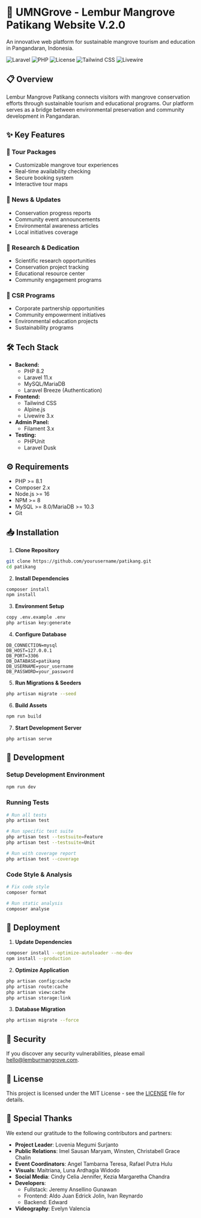 # 🌿 UMNGrove - Lembur Mangrove Patikang Website V.2.0

An innovative web platform for sustainable mangrove tourism and education in Pangandaran, Indonesia.

![Laravel](https://img.shields.io/badge/Laravel-11.x-red)
![PHP](https://img.shields.io/badge/PHP-8.1-blue)
![License](https://img.shields.io/badge/License-MIT-green)
![Tailwind CSS](https://img.shields.io/badge/Tailwind_CSS-v3-38B2AC)
![Livewire](https://img.shields.io/badge/Livewire-v3-FB70A9)

## 📋 Overview

Lembur Mangrove Patikang connects visitors with mangrove conservation efforts through sustainable tourism and educational programs. Our platform serves as a bridge between environmental preservation and community development in Pangandaran.

## ✨ Key Features

### 🎯 Tour Packages

-   Customizable mangrove tour experiences
-   Real-time availability checking
-   Secure booking system
-   Interactive tour maps

### 📰 News & Updates

-   Conservation progress reports
-   Community event announcements
-   Environmental awareness articles
-   Local initiatives coverage

### 🔬 Research & Dedication

-   Scientific research opportunities
-   Conservation project tracking
-   Educational resource center
-   Community engagement programs

### 🤝 CSR Programs

-   Corporate partnership opportunities
-   Community empowerment initiatives
-   Environmental education projects
-   Sustainability programs

## 🛠 Tech Stack

-   **Backend:**
    -   PHP 8.2
    -   Laravel 11.x
    -   MySQL/MariaDB
    -   Laravel Breeze (Authentication)
-   **Frontend:**
    -   Tailwind CSS
    -   Alpine.js
    -   Livewire 3.x
-   **Admin Panel:**
    -   Filament 3.x
-   **Testing:**
    -   PHPUnit
    -   Laravel Dusk

## ⚙️ Requirements

-   PHP >= 8.1
-   Composer 2.x
-   Node.js >= 16
-   NPM >= 8
-   MySQL >= 8.0/MariaDB >= 10.3
-   Git

## 📥 Installation

1. **Clone Repository**

```bash
git clone https://github.com/yourusername/patikang.git
cd patikang
```

2. **Install Dependencies**

```bash
composer install
npm install
```

3. **Environment Setup**

```bash
copy .env.example .env
php artisan key:generate
```

4. **Configure Database**

```env
DB_CONNECTION=mysql
DB_HOST=127.0.0.1
DB_PORT=3306
DB_DATABASE=patikang
DB_USERNAME=your_username
DB_PASSWORD=your_password
```

5. **Run Migrations & Seeders**

```bash
php artisan migrate --seed
```

6. **Build Assets**

```bash
npm run build
```

7. **Start Development Server**

```bash
php artisan serve
```

## 🚀 Development

### Setup Development Environment

```bash
npm run dev
```

### Running Tests

```bash
# Run all tests
php artisan test

# Run specific test suite
php artisan test --testsuite=Feature
php artisan test --testsuite=Unit

# Run with coverage report
php artisan test --coverage
```

### Code Style & Analysis

```bash
# Fix code style
composer format

# Run static analysis
composer analyse
```

## 🔄 Deployment

1. **Update Dependencies**

```bash
composer install --optimize-autoloader --no-dev
npm install --production
```

2. **Optimize Application**

```bash
php artisan config:cache
php artisan route:cache
php artisan view:cache
php artisan storage:link
```

3. **Database Migration**

```bash
php artisan migrate --force
```

## 🔐 Security

If you discover any security vulnerabilities, please email [hello@lemburmangrove.com](mailto:hello@lemburmangrove.com).

## 📄 License

This project is licensed under the MIT License - see the [LICENSE](LICENSE) file for details.

## 🌟 **Special Thanks**

We extend our gratitude to the following contributors and partners:

-   **Project Leader**: Lovenia Megumi Surjanto
-   **Public Relations**: Imel Sausan Maryam, Winsten, Christabell Grace Chalin
-   **Event Coordinators**: Angel Tambarna Teresa, Rafael Putra Hulu
-   **Visuals**: Maitriana, Luna Ardhagia Widodo
-   **Social Media**: Cindy Celia Jennifer, Kezia Margaretha Chandra
-   **Developers**:
    -   Fullstack: Jeremy Ansellino Gunawan
    -   Frontend: Aldo Juan Edrick Jolin, Ivan Reynardo
    -   Backend: Edward
-   **Videography**: Evelyn Valencia
